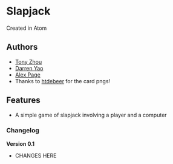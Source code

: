 # Slapjack

Created in Atom

## Authors

- [Tony Zhou](http://tyzhou05.github.io/)
- [Darren Yao](http://lowkeymochi.githu.io/)
- [Alex Page](http://alexthegreat2006.github.io/)
- Thanks to [htdebeer](https://github.com/htdebeer/SVG-cards) for the card pngs!

## Features

- A simple game of slapjack involving a player and a computer

### Changelog

**Version 0.1**

- CHANGES HERE

